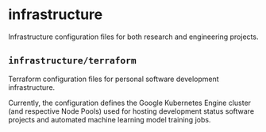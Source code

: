 # infrastructure

Infrastructure configuration files for both research and engineering projects.

## `infrastructure/terraform`

Terraform configuration files for personal software development
infrastructure.

Currently, the configuration defines the Google Kubernetes Engine cluster
(and respective Node Pools) used for hosting development status software
projects and automated machine learning model training jobs.
